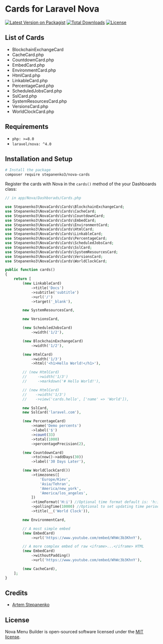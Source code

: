 # Cards for Laravel Nova

[![Latest Version on Packagist](https://img.shields.io/packagist/v/stepanenko3/nova-cards.svg?style=flat-square)](https://packagist.org/packages/stepanenko3/nova-cards)
[![Total Downloads](https://img.shields.io/packagist/dt/stepanenko3/nova-cards.svg?style=flat-square)](https://packagist.org/packages/stepanenko3/nova-cards)
[![License](https://poser.pugx.org/stepanenko3/nova-cards/license)](https://packagist.org/packages/stepanenko3/nova-cards)

## List of Cards

- BlockchainExchangeCard
- CacheCard.php
- CountdownCard.php
- EmbedCard.php
- EnvironmentCard.php
- HtmlCard.php
- LinkableCard.php
- PercentageCard.php
- ScheduledJobsCard.php
- SslCard.php
- SystemResourcesCard.php
- VersionsCard.php
- WorldClockCard.php

## Requirements

- `php: >=8.0`
- `laravel/nova: ^4.0`

## Installation and Setup

```bash
# Install the package
composer require stepanenko3/nova-cards
```

Register the cards with Nova in the `cards()` method of the your Dashboards class:

```php
// in app/Nova/Dashborads/Cards.php

use Stepanenko3\NovaCards\Cards\BlockchainExchangeCard;
use Stepanenko3\NovaCards\Cards\CacheCard;
use Stepanenko3\NovaCards\Cards\CountdownCard;
use Stepanenko3\NovaCards\Cards\EmbedCard;
use Stepanenko3\NovaCards\Cards\EnvironmentCard;
use Stepanenko3\NovaCards\Cards\HtmlCard;
use Stepanenko3\NovaCards\Cards\LinkableCard;
use Stepanenko3\NovaCards\Cards\PercentageCard;
use Stepanenko3\NovaCards\Cards\ScheduledJobsCard;
use Stepanenko3\NovaCards\Cards\SslCard;
use Stepanenko3\NovaCards\Cards\SystemResourcesCard;
use Stepanenko3\NovaCards\Cards\VersionsCard;
use Stepanenko3\NovaCards\Cards\WorldClockCard;

public function cards()
{
    return [
        (new LinkableCard)
            ->title('Docs')
            ->subtitle('subtitle')
            ->url('/')
            ->target('_blank'),

        new SystemResourcesCard,

        new VersionsCard,

        (new ScheduledJobsCard)
            ->width('1/2'),

        (new BlockchainExchangeCard)
            ->width('1/2'),

        (new HtmlCard)
            ->width('1/3')
            ->html('<h1>Hello World!</h1>'),

        // (new HtmlCard)
        //     ->width('1/3')
        //     ->markdown('# Hello World!'),

        // (new HtmlCard)
        //    ->width('1/3')
        //    ->view('cards.hello', ['name' => 'World']),

        new SslCard,
        new SslCard('laravel.com'),

        (new PercentageCard)
            ->name('Demo percents')
            ->label('$')
            ->count(33)
            ->total(1000)
            ->percentagePrecision(2),

        (new CountdownCard)
            ->to(now()->addDays(30))
            ->label('30 Days Later'),

        (new WorldClockCard())
            ->timezones([
                'Europe/Kiev',
                'Asia/Tehran',
                'America/new_york',
                'America/los_angeles',
            ])
            ->timeFormat('H:i') //Optional time format default is: 'h:i:s'
            ->pollingTime(10000) //Optional to set updating time period in millisecond default is 1000 ms = 1 second
            ->title(__('World Clock')),

        new EnvironmentCard,

        // A most simple embed
        (new EmbedCard)
            ->url('https://www.youtube.com/embed/WhWc3b3KhnY'),

        // A more complex embed of raw <iframe>...</iframe> HTML
        (new EmbedCard)
            ->withoutPadding()
            ->url('https://www.youtube.com/embed/WhWc3b3KhnY'),

        (new CacheCard),
    ];
}
```

## Credits

- [Artem Stepanenko](https://github.com/stepanenko3)

## License

Nova Menu Builder is open-sourced software licensed under the [MIT license](LICENSE.md).
